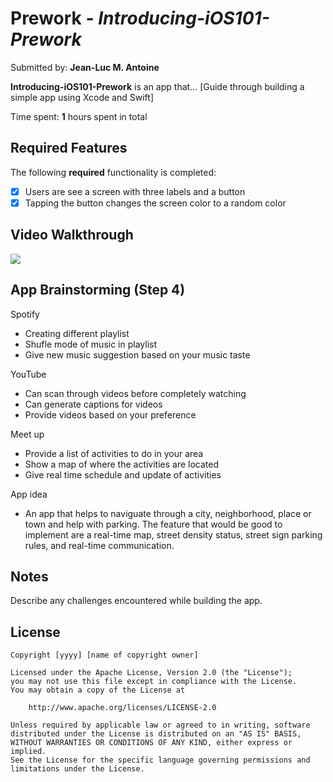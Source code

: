# Prework - *Introducing-iOS101-Prework*

Submitted by: **Jean-Luc M. Antoine**

**Introducing-iOS101-Prework** is an app that... [Guide through building a simple app using Xcode and Swift] 

Time spent: **1** hours spent in total

## Required Features

The following **required** functionality is completed:

- [x] Users are see a screen with three labels and a button
- [x] Tapping the button changes the screen color to a random color
 
## Video Walkthrough

<div>
    <a href="https://www.loom.com/share/6876c205a2094c18aa7913c717aee8af">
    </a>
    <a href="https://www.loom.com/share/6876c205a2094c18aa7913c717aee8af">
      <img style="max-width:300px;" src="https://cdn.loom.com/sessions/thumbnails/6876c205a2094c18aa7913c717aee8af-46d2f5c10d7efbae-full-play.gif">
    </a>
  </div>
  
## App Brainstorming (Step 4)

Spotify
- Creating different playlist 
- Shufle mode of music in playlist 
- Give new music suggestion based on your music taste

YouTube
- Can scan through videos before completely watching
- Can generate captions for videos
- Provide videos based on your preference
    
Meet up
- Provide a list of activities to do in your area
- Show a map of where the activities are located
- Give real time schedule and update of activities

App idea
- An app that helps to naviguate through a city, neighborhood, 
  place or town and help with parking. The feature that would be
  good to implement are a real-time map, street density status, 
  street sign parking rules, and real-time communication. 




## Notes

Describe any challenges encountered while building the app.

## License

    Copyright [yyyy] [name of copyright owner]

    Licensed under the Apache License, Version 2.0 (the "License");
    you may not use this file except in compliance with the License.
    You may obtain a copy of the License at

        http://www.apache.org/licenses/LICENSE-2.0

    Unless required by applicable law or agreed to in writing, software
    distributed under the License is distributed on an "AS IS" BASIS,
    WITHOUT WARRANTIES OR CONDITIONS OF ANY KIND, either express or implied.
    See the License for the specific language governing permissions and
    limitations under the License.
